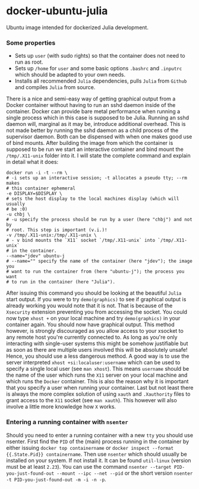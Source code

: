 docker-ubuntu-julia
===============

Ubuntu image intended for dockerized Julia development.

### Some properties

* Sets up `user` (with sudo rights) so that the container does not need to
  run as root.
* Sets up `/home` for `user` and some basic options `.bashrc` and
  `.inputrc` which should be adapted to your own needs.
* Installs all recommended `Julia` dependencies, pulls `Julia` from
  `Github` and compiles `Julia` from source.

There is a nice and semi-easy way of getting graphical output from a
Docker container without having to run an sshd daemon inside of the
container. Docker can provide bare metal performance when running a single
process which in this case is supposed to be Julia. Running an sshd daemon
will, marginal as it may be, introduce additional overhead. This is not
made better by running the sshd daemon as a child process of the
supervisor daemon. Both can be dispensed with when one makes good use of
bind mounts. After building the image from which the container is supposed
to be run we start an interactive container and bind mount the
`/tmp/.X11-unix` folder into it. I will state the complete command and
explain in detail what it does:

```
docker run -i -t --rm \
# -i sets up an interactive session; -t allocates a pseudo tty; --rm makes
# this container ephemeral
-e DISPLAY=$DISPLAY \
# sets the host display to the local machines display (which will usually
# be :0)
-u chbj \
# -u specify the process should be run by a user (here "chbj") and not by
# root. This step is important (v.i.)!
-v /tmp/.X11-unix:/tmp/.X11-unix \
# - v bind mounts the `X11` socket `/tmp/.X11-unix` into `/tmp/.X11-unix`
# in the container.
--name="jdev" ubuntu-j
# --name="" specify the name of the container (here "jdev"); the image you
# want to run the container from (here "ubuntu-j"); the process you want
# to run in the container (here "Julia").
```

After issuing this command you should be looking at the beautiful `Julia`
start output. If you were to try `demo(graphics)` to see if graphical
output is already working you would note that it is not. That is because
of the `Xsecurity` extension preventing you from accessing the socket. You
could now type `xhost +` on your local machine and try `demo(graphics)` in
your container again. You should now have graphical output. This method
however, is strongly discouraged as you allow access to your xsocket to
any remote host you're currently connected to. As long as you're only
interacting with single-user systems this might be somehow justifiable but
as soon as there are multiple users involved this will be absolutely
unsafe! Hence, you should use a less dangerous method. A good way is to
use the server interpreted `xhost +si:localuser:username` which can be
used to specify a single local user (see `man xhost`). This means
`username` should be the name of the user which runs the `X11` server on
your local machine and which runs the `Docker` container. This is also the
reason why it is important that you specify a user when running your
container. Last but not least there is always the more complex solution of
using `xauth` and `.Xauthority` files to grant access to the `X11` socket
(see `man xauth`). This however will also involve a little more knowledge
how `X` works.

### Entering a running container with `nsenter`

Should you need to enter a running container with a new `tty` you should
use nsenter. First find the `PID` of the (main) process running in the
container by either issuing `docker top containername` or `docker inspect
--format {{.State.Pid}} containername`. Then use `nsenter` which should
usually be installed on your system. If not install it. It can be found
`util-linux` (version must be at least `2.23`). You can use the command
`nsenter --target PID-you-just-found-out --mount --ipc --net --pid` or the
short version `nsenter -t PID-you-just-found-out -m -i -n -p`.

